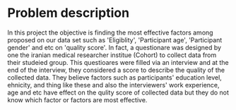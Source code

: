 # Problem description
In this project the objective is finding the most effective factors among proposed on our data set such as 'Eligiblity', 'Participant age', 'Participant gender' and etc on 'quality score'. In fact, a questionare was designed by one the iranian medical researcher institue (Cohort) to collect data from their studeied group. This questioares were filled via an interview and at the end of the interview, they considered a score to describe the quality of the collected data. They believe factors such as participants' education level, ehnicity, and thing like these and also the interviewers' work experience, age and etc have effect on the qulity score of collected data but they do not know which factor or factors are most effective.


